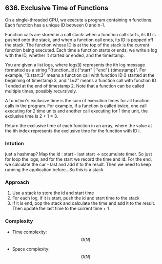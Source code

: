 ## 636. Exclusive Time of Functions

On a single-threaded CPU, we execute a program containing n functions. Each function has a unique ID between 0 and n-1.

Function calls are stored in a call stack: when a function call starts, its ID is pushed onto the stack, and when a function call ends, its ID is popped off the stack. The function whose ID is at the top of the stack is the current function being executed. Each time a function starts or ends, we write a log with the ID, whether it started or ended, and the timestamp.

You are given a list logs, where logs[i] represents the ith log message formatted as a string "{function_id}:{"start" | "end"}:{timestamp}". For example, "0:start:3" means a function call with function ID 0 started at the beginning of timestamp 3, and "1:end:2" means a function call with function ID 1 ended at the end of timestamp 2. Note that a function can be called multiple times, possibly recursively.

A function's exclusive time is the sum of execution times for all function calls in the program. For example, if a function is called twice, one call executing for 2 time units and another call executing for 1 time unit, the exclusive time is 2 + 1 = 3.

Return the exclusive time of each function in an array, where the value at the ith index represents the exclusive time for the function with ID i.

### Intution
just a hashmap? Map the id : start - last start -> accumulate timer. So just for loop the logs, and for the start we record the time and id. For the end, we calculate the cur - last and add it to the result. Then we need to keep running the application before...So this is a stack.

### Approach
1. Use a stack to store the id and start time
2. For each log, if it is start, push the id and start time to the stack
3. If it is end, pop the stack and calculate the time and add it to the result. Then update the last time to the current time + 1

### Complexity
- Time complexity:
$$O(N)$$

- Space complexity:
$$O(N)$$